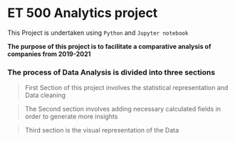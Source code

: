 # ET 500 Analytics project

This Project is undertaken using `Python` and `Jupyter notebook` 

**The purpose of this project is to facilitate a comparative analysis of companies from 2019-2021**

### The process of Data Analysis is divided into three sections 

> First Section of this project involves the statistical representation and Data cleaning

> The Second section involves adding necessary calculated fields in order to generate more insights 

> Third section is the visual representation of the Data
